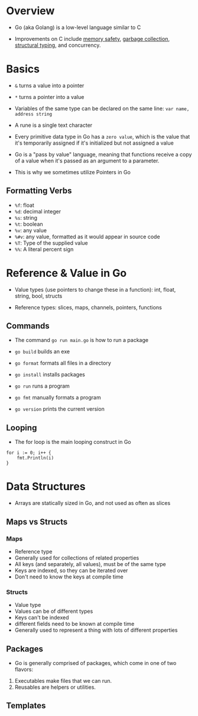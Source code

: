 # Overview

- Go (aka Golang) is a low-level language similar to C

- Improvements on C include [memory safety](), [garbage collection](), [structural typing](), and concurrency.

# Basics

- `&` turns a value into a pointer

- `*` turns a pointer into a value

- Variables of the same type can be declared on the same line: `var name, address string`

- A rune is a single text character
  
- Every primitive data type in Go has a `zero value`, which is the value that it's temporarily 
assigned if it's initialized but not assigned a value

- Go is a "pass by value" language, meaning that functions receive a copy of a value when it's passed as an argument to a parameter.
- This is why we sometimes utilize Pointers in Go

## Formatting Verbs

- `%f`: float
- `%d`: decimal integer
- `%s`: string
- `%t`: boolean
- `%v`: any value
- `%#v`: any value, formatted as it would appear in source code
- `%T`: Type of the supplied value
- `%%`: A literal percent sign

# Reference & Value in Go

- Value types (use pointers to change these in a function): int, float, string, bool, structs

- Reference types: slices, maps, channels, pointers, functions


## Commands

- The command `go run main.go` is how to run a package

- `go build` builds an exe

- `go format` formats all files in a directory

- `go install` installs packages

- `go run` runs a program

- `go fmt` manually formats a program

- `go version` prints the current version



## Looping

- The for loop is the main looping construct in Go

```golang
for i := 0; i++ {
    fmt.Println(i)
}
```

# Data Structures

- Arrays are statically sized in Go, and not used as often as slices

## Maps vs Structs

### Maps

- Reference type
- Generally used for collections of related properties
- All keys (and separately, all values), must be of the same type
- Keys are indexed, so they can be iterated over
- Don't need to know the keys at compile time

### Structs

- Value type
- Values can be of different types
- Keys can't be indexed
- different fields need to be known at compile time
- Generally used to represent a thing with lots of different properties
  

## Packages

- Go is generally comprised of packages, which come in one of two flavors:

1. Executables make files that we can run.
2. Reusables are helpers or utilities.

## Templates

